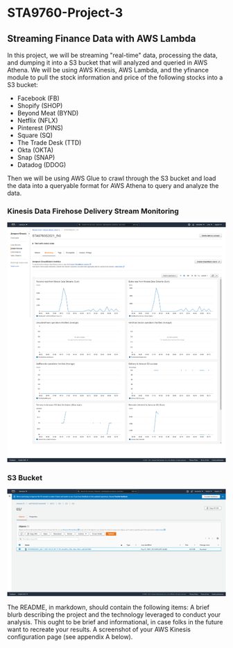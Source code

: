 # STA9760-Project-3
## Streaming Finance Data with AWS Lambda
In this project, we will be streaming "real-time" data, processing the data, and dumping it into a S3 bucket that will analyzed and queried in AWS Athena.
We will be using AWS Kinesis, AWS Lambda, and the yfinance module to pull the stock information and price of the following stocks into a S3 bucket:
- Facebook (FB)
- Shopify (SHOP)
- Beyond Meat (BYND)
- Netflix (NFLX)
- Pinterest (PINS)
- Square (SQ)
- The Trade Desk (TTD)
- Okta (OKTA)
- Snap (SNAP)
- Datadog (DDOG)

Then we will be using AWS Glue to crawl through the S3 bucket and load the data into a queryable format for AWS Athena to query and analyze the data. 


### Kinesis Data Firehose Delivery Stream Monitoring
![cluster_iamge](assets/kinesis_config.png)

### S3 Bucket
![cluster_iamge](assets/screenshot_of_s3_bucket.png)

The README, in markdown, should contain the following items:
A brief blurb describing the project and the technology leveraged to conduct your analysis. This ought to be brief and informational, in case folks in the future want to recreate your results.
A screenshot of your AWS Kinesis configuration page (see appendix A below).
